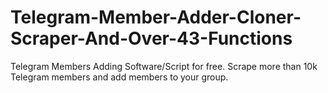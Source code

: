 # Telegram-Member-Adder-Cloner-Scraper-And-Over-43-Functions
Telegram Members Adding Software/Script for free. Scrape more than 10k Telegram members and add members to your group.

